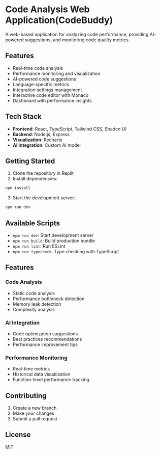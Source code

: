 
# Code Analysis Web Application(CodeBuddy)

A web-based application for analyzing code performance, providing AI-powered suggestions, and monitoring code quality metrics.

## Features

- Real-time code analysis
- Performance monitoring and visualization
- AI-powered code suggestions
- Language-specific metrics
- Integration settings management
- Interactive code editor with Monaco
- Dashboard with performance insights

## Tech Stack

- **Frontend**: React, TypeScript, Tailwind CSS, Shadcn UI
- **Backend**: Node.js, Express
- **Visualization**: Recharts
- **AI Integration**: Custom AI model

## Getting Started

1. Clone the repository in Replit
2. Install dependencies:
```bash
npm install
```
3. Start the development server:
```bash
npm run dev
```

## Available Scripts

- `npm run dev`: Start development server
- `npm run build`: Build production bundle
- `npm run lint`: Run ESLint
- `npm run typecheck`: Type checking with TypeScript

## Features

### Code Analysis
- Static code analysis
- Performance bottleneck detection
- Memory leak detection
- Complexity analysis

### AI Integration
- Code optimization suggestions
- Best practices recommendations
- Performance improvement tips

### Performance Monitoring
- Real-time metrics
- Historical data visualization
- Function-level performance tracking

## Contributing

1. Create a new branch
2. Make your changes
3. Submit a pull request

## License

MIT
